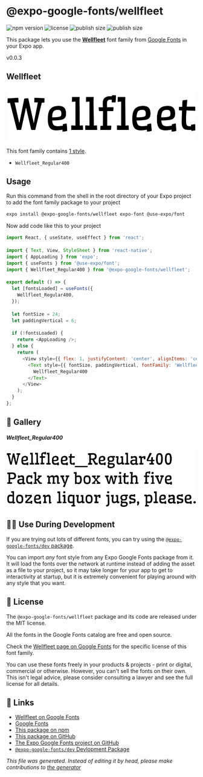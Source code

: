 # @expo-google-fonts/wellfleet

![npm version](https://flat.badgen.net/npm/v/@expo-google-fonts/wellfleet)
![license](https://flat.badgen.net/github/license/expo/google-fonts)
![publish size](https://flat.badgen.net/packagephobia/install/@expo-google-fonts/wellfleet)
![publish size](https://flat.badgen.net/packagephobia/publish/@expo-google-fonts/wellfleet)

This package lets you use the [**Wellfleet**](https://fonts.google.com/specimen/Wellfleet) font family from [Google Fonts](https://fonts.google.com/) in your Expo app.

v0.0.3

## Wellfleet

![Wellfleet](./font-family.png)

This font family contains [1 style](#gallery).

- `Wellfleet_Regular400`

## Usage

Run this command from the shell in the root directory of your Expo project to add the font family package to your project
```sh
expo install @expo-google-fonts/wellfleet expo-font @use-expo/font
```

Now add code like this to your project
```js
import React, { useState, useEffect } from 'react';

import { Text, View, StyleSheet } from 'react-native';
import { AppLoading } from 'expo';
import { useFonts } from '@use-expo/font';
import { Wellfleet_Regular400 } from '@expo-google-fonts/wellfleet';

export default () => {
  let [fontsLoaded] = useFonts({
    Wellfleet_Regular400,
  });

  let fontSize = 24;
  let paddingVertical = 6;

  if (!fontsLoaded) {
    return <AppLoading />;
  } else {
    return (
      <View style={{ flex: 1, justifyContent: 'center', alignItems: 'center' }}>
        <Text style={{ fontSize, paddingVertical, fontFamily: 'Wellfleet_Regular400' }}>
          Wellfleet_Regular400
        </Text>
      </View>
    );
  }
};

```

## 🔡 Gallery

##### Wellfleet_Regular400
![Wellfleet_Regular400](./9bdc76fbcd0c8aa30aa62c892008d4e6cf4a7df66502008137949866fc091693.ttf.png)


## 👩‍💻 Use During Development

If you are trying out lots of different fonts, you can try using the [`@expo-google-fonts/dev` package](https://github.com/expo/google-fonts/tree/master/font-packages/dev#readme).

You can import *any* font style from any Expo Google Fonts package from it. It will load the fonts
over the network at runtime instead of adding the asset as a file to your project, so it may take longer
for your app to get to interactivity at startup, but it is extremely convenient
for playing around with any style that you want.

## 📖 License

The `@expo-google-fonts/wellfleet` package and its code are released under the MIT license.

All the fonts in the Google Fonts catalog are free and open source.

Check the [Wellfleet page on Google Fonts](https://fonts.google.com/specimen/Wellfleet) for the specific license of this font family.

You can use these fonts freely in your products & projects - print or digital, commercial or otherwise. However, you can't sell the fonts on their own. This isn't legal advice, please consider consulting a lawyer and see the full license for all details.

## 🔗 Links

- [Wellfleet on Google Fonts](https://fonts.google.com/specimen/Wellfleet)
- [Google Fonts](https://fonts.google.com/)
- [This package on npm](https://www.npmjs.com/package/@expo-google-fonts/wellfleet)
- [This package on GitHub](https://github.com/expo/google-fonts/tree/master/font-packages/wellfleet)
- [The Expo Google Fonts project on GitHub](https://github.com/expo/google-fonts)
- [`@expo-google-fonts/dev` Devlopment Package](https://github.com/expo/google-fonts/tree/master/font-packages/dev)


*This file was generated. Instead of editing it by head, please make contributions to [the generator](https://github.com/expo/google-fonts/tree/master/packages/generator)*
